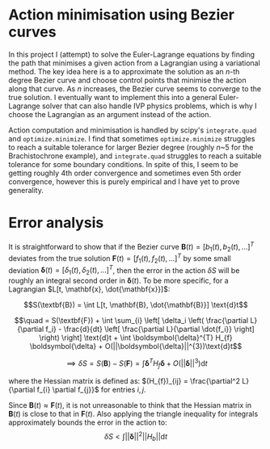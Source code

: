 # Action minimisation using Bezier curves

In this project I (attempt) to solve the Euler-Lagrange equations by finding the path that minimises a given action from a Lagrangian using a variational method. The key idea here is a to approximate the solution as an $n$-th degree Bezier curve and choose control points that minimise the action along that curve. As $n$ increases, the Bezier curve seems to converge to the true solution. I eventually want to implement this into a general Euler-Lagrange solver that can also handle IVP physics problems, which is why I choose the Lagrangian as an argument instead of the action.

Action computation and minimisation is handled by scipy's `integrate.quad` and `optimize.minimize`. I find that sometimes `optimize.minimize` struggles to reach a suitable tolerance for larger Bezier degree (roughly $n$~5 for the Brachistochrone example), and `integrate.quad` struggles to reach a suitable tolerance for some boundary conditions. In spite of this, I seem to be getting roughly 4th order convergence and sometimes even 5th order convergence, however this is purely empirical and I have yet to prove generality.

# Error analysis

It is straightforward to show that if the Bezier curve $\mathbf{B}(t) = [b_{1}(t), b_{2}(t), ...]^{T}$ deviates from the true solution $\mathbf{F}(t) = [f_{1}(t), f_{2}(t), ...]^{T}$ by some small deviation $\boldsymbol{\delta}(t) = [\delta_{1}(t), \delta_{2}(t), ...]^{T}$, then the error in the action $\delta S$ will be roughly an integral second order in $\boldsymbol{\delta}(t)$. To be more specific, for a Lagrangian $L[t, \mathbf{x}, \dot{\mathbf{x}}]$:

$$S(\textbf{B}) = \int L[t, \mathbf{B}, \dot{\mathbf{B}}] \text{d}t$$

$$\quad = S(\textbf{F}) + \int \sum_{i} \left[ \delta_i \left( \frac{\partial L}{\partial f_i} - \frac{d}{dt} \left[ \frac{\partial L}{\partial \dot{f_i}} \right] \right) \right] \text{d}t + \int \boldsymbol{\delta}^{T} H_{f} \boldsymbol{\delta}  + O(||\boldsymbol{\delta}||^{3})\text{d}t$$

$$\implies \delta S = S(\textbf{B}) - S(\textbf{F}) = \int \boldsymbol{\delta}^{T} H_{f} \boldsymbol{\delta}  + O(||\boldsymbol{\delta}||^{3})\text{d}t$$

where the Hessian matrix is defined as: $(H_{f})_{ij} = \frac{\partial^2 L}{\partial f_{i} \partial f_{j}}$ for entries $i,j$.

Since $\mathbf{B}(t) \approx \mathbf{F}(t)$, it is not unreasonable to think that the Hessian matrix in $\mathbf{B}(t)$ is close to that in $\mathbf{F}(t)$. Also applying the triangle inequality for integrals approximately bounds the error in the action to:
$$ \delta S < \int ||\boldsymbol{\delta}||^2 ||H_{b}|| \text{d}t$$